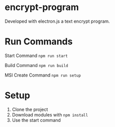 # encrypt-program

Developed with electron.js a text encrypt program.

# Run Commands

Start Command
`npm run start`

Build Command
`npm run build`

MSI Create Command
`npm run setup`

# Setup

1) Clone the project
2) Download modules with `npm install`
3) Use the start command
